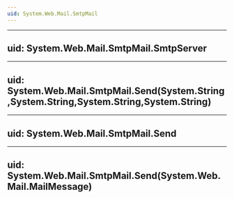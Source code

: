 ```yaml
---
uid: System.Web.Mail.SmtpMail
---
```


---
uid: System.Web.Mail.SmtpMail.SmtpServer
---

---
uid: System.Web.Mail.SmtpMail.Send(System.String,System.String,System.String,System.String)
---

---
uid: System.Web.Mail.SmtpMail.Send
---

---
uid: System.Web.Mail.SmtpMail.Send(System.Web.Mail.MailMessage)
---
